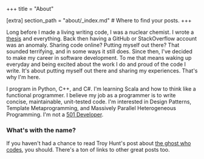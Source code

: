+++
title = "About"

[extra]
section_path = "about/_index.md"  # Where to find your posts.
+++

<!-- --
layout: page
title: About Me
permalink: /about/
--- -->

Long before I made a living writing code, I was a nuclear chemist. I wrote a
[thesis](https://escholarship.org/uc/item/9td288h6) and everything. Back then
having a GitHub or StackOverflow account was an anomaly. Sharing code online?
Putting myself out there? That sounded terrifying, and in some ways it still
does. Since then, I've decided to make my career in software development. To me
that means waking up everyday and being excited about the work I do and proud of
the code I write. It's about putting myself out there and sharing my
experiences. That's why I'm here.

I program in Python, C++, and C#. I'm learning Scala and how to think like a
functional programmer. I believe my job as a programmer is to write concise,
maintainable, unit-tested code. I'm interested in Design Patterns, Template
Metaprogramming, and Massively Parallel Heterogeneous Programming. I'm not a
[501
Developer](http://www.hanselman.com/blog/501DevelopersFamilyAndExcitementAboutTheCraft.aspx).

### What's with the name?

If you haven't had a chance to read Troy Hunt's post about [the ghost who
codes](http://www.troyhunt.com/2013/02/the-ghost-who-codes-how-anonymity-is.html),
you should. There's a ton of links to other great posts too.